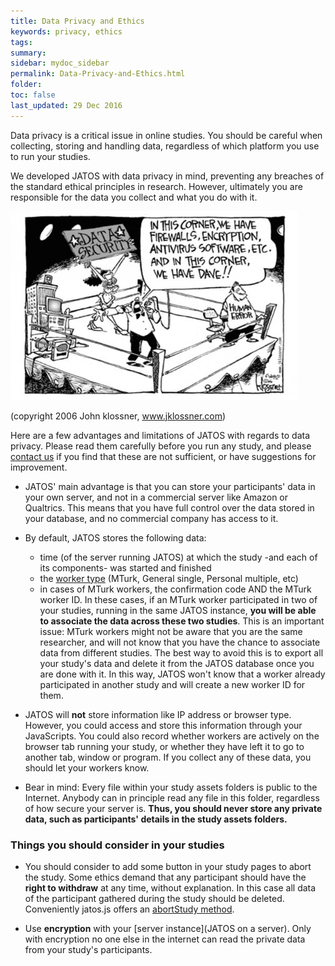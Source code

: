 ```yaml
---
title: Data Privacy and Ethics
keywords: privacy, ethics
tags:
summary:
sidebar: mydoc_sidebar
permalink: Data-Privacy-and-Ethics.html
folder:
toc: false
last_updated: 29 Dec 2016
---
```


Data privacy is a critical issue in online studies. You should be careful when collecting, storing and handling data, regardless of which platform you use to run your studies. 

We developed JATOS with data privacy in mind, preventing any breaches of the standard ethical principles in research. However, ultimately you are responsible for the data you collect and what you do with it. 

![GUI Screenshot](images/IMG_1376.JPG)

(copyright 2006 John klossner, www.jklossner.com)

Here are a few advantages and limitations of JATOS with regards to data privacy. Please read them carefully before you run any study, and please [contact us](Contact-us) if you find that these are not sufficient, or have suggestions for improvement.  

* JATOS' main advantage is that you can store your participants' data in your own server, and not in a commercial server like Amazon or Qualtrics. This means that you have full control over the data stored in your database, and no commercial company has access to it. 

* By default, JATOS stores the following data: 
  * time (of the server running JATOS) at which the study -and each of its components- was started and finished
  * the [worker type](Worker-Types) (MTurk, General single, Personal multiple, etc) 
  * in cases of MTurk workers, the confirmation code AND the MTurk worker ID. In these cases, if an MTurk worker participated in two of your studies, running in the same JATOS instance, <b>you will be able to associate the data across these two studies</b>. This is an important issue: MTurk workers might not be aware that you are the same researcher, and will not know that you have the chance to associate data from different studies. The best way to avoid this is to export all your study's data and delete it from the JATOS database once you are done with it. In this way, JATOS won't know that a worker already participated in another study and will create a new worker ID for them.   

* JATOS will <b>not</b> store information like IP address or browser type. However, you could access and store this information through your JavaScripts. You could also record whether workers are actively on the browser tab running your study, or whether they have left it to go to another tab, window or program. If you collect any of these data, you should let your workers know. 

* Bear in mind: Every file within your study assets folders is public to the Internet. Anybody can in principle read any file in this folder, regardless of how secure your server is. **Thus, you should never store any private data, such as participants' details in the study assets folders.**

### Things you should consider in your studies 

* You should consider to add some button in your study pages to abort the study. Some ethics demand that any participant should have the **right to withdraw** at any time, without explanation. In this case all data of the participant gathered during the study should be deleted. Conveniently jatos.js offers an [abortStudy method](jatos.js-Reference#jatosabortstudymessage).

* Use **encryption** with your [server instance](JATOS on a server). Only with encryption no one else in the internet can read the private data from your study's participants. 
